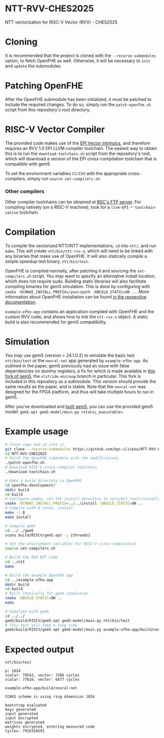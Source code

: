 # NTT-RVV-CHES2025
NTT vectorization for RISC-V Vector (RVV) - CHES2025

# Cloning
It is recommended that the project is cloned with the `--recurse-submodules` option, to fetch OpenFHE as well. Otherwise, it will be necessary to `init` and `update` the submodules.

# Patching OpenFHE
After the OpenFHE submodule has been initialized, it must be patched to include the required changes. To do so, simply run the `patch-openfhe.sh` script from this repository's root directory.

# RISC-V Vector Compiler
The provided code makes use of the [EPI Vector Intrinsics](https://admin.hca.bsc.es/epi/ftp/doc/intrinsics/EPI/epi-intrinsics.html), and therefore requires an RVV 1.0 EPI LLVM compiler toolchain. The easiest way to obtain this is to run the `download-toolchain.sh` script from the repository's root, which will download a version of the EPI cross-compilation toolchain that is compatible with gem5.

To set the environment variables `CC/CXX` with the appropriate cross-compilers, simply run `source set-compilers.sh`.

### Other compilers
Other compiler toolchains can be obtained at [BSC's FTP server](https://ssh.hca.bsc.es/epi/ftp/). For compiling natively (on a RISC-V machine), look for a `llvm-EPI-*-toolchain-native` toolchain.

# Compilation
To compile the vectorized NTT/INTT implementations, `cd` into `ntt/`, and run `make`. This will create `ntt/bin/ntt-rvv.o`, which will need to be linked with any binaries that make use of OpenFHE. It will also statically compile a simple speedup test binary, `ntt/bin/test`.

OpenFHE is compiled normally, after patching it and sourcing the `set-compilers.sh` script. You may want to specify an alternative install location, which does not require sudo. Building static libraries will also facilitate compiling binaries for gem5 simulation. This is done by configuring with `cmake -DCMAKE_INSTALL_PREFIX=/your/path -DBUILD_STATIC=ON ..`. More information about OpenFHE installation can be found [in the respective documentation](https://openfhe-development.readthedocs.io/en/latest/sphinx_rsts/intro/installation/linux.html).

`example-ofhe-app` contains an application compiled with OpenFHE and the custom RVV code, and shows how to link the `ntt-rvv.o` object. A static build is also recommended for gem5 compatibility.

# Simulation
You may use gem5 (version = 24.1.0.2) to simulate the basic test `ntt/bin/test` or the `neural-net` app generated by `example-ofhe-app`. As outlined in the paper, gem5 previously had an issue with false dependencies on dummy registers, a fix for which is made available in [this fork of gem5](https://github.com/Alexandre425/gem5/tree/vlstride-microop), the `vlstride-microop` branch in particular. This fork is included in this repository as a submodule. This version should provide the same results as the paper, and is stable. Note that the `neural-net` was designed for the FPGA platform, and thus will take multiple hours to run in gem5.

After you've downloaded and [built gem5](https://www.gem5.org/documentation/general_docs/building), you can use the provided gem5 model: `gem5.opt gem5-model/main.py <static_executable>`.

# Example usage
```sh
# Clone repo and cd into it
git clone --recurse-submodules https://github.com/hpc-ulisboa/NTT-RVV-CHES2025
cd NTT-RVV-CHES2025
# Patch the OpenFHE submodule with the modifications
./patch-openfhe.sh
# Download RISC-V cross-compiler toolchain
./download-toolchain.sh

# Make a build directory in OpenFHE
cd openfhe-development/
mkdir build
cd build
# Configure cmake, set the install directory to <project_root>/install/, build static libraries
cmake -DCMAKE_INSTALL_PREFIX=../../install -DBUILD_STATIC=ON ..
# Compile with 8 cores, install
make -j 8
make install

# Compile gem5
cd ../../gem5
scons build/RISCV/gem5.opt -j {threads}

# Set the environment variables for RISC-V cross-compilation
source set-compilers.sh

# Build the RVV NTT code
cd ../ntt
make

# Build the example OpenFHE app
cd ../example-ofhe-app
mkdir build
cd build
# Built statically for gem5 simulation
cmake -DBUILD_STATIC=ON ..
make

# Simulate with gem5
cd ../../
gem5/build/RISCV/gem5.opt gem5-model/main.py ntt/bin/test
# This test will take a long time
gem5/build/RISCV/gem5.opt gem5-model/main.py example-ofhe-app/build/neural-net
```

# Expected output

`ntt/bin/test`
```
p: 1024
scalar: 78542, vector: 7268 cycles
scalar: 77616, vector: 6477 cycles
```

`example-ofhe-app/build/neural-net`
```
CCKKS scheme is using ring dimension 1024

bootstrap evaluated
keys generated
input generated
input encrypted
matrices generated
weights encrypted, entering measured code
Cycles: 7916310291
```